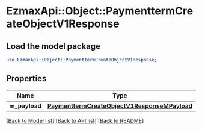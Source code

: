 # EzmaxApi::Object::PaymenttermCreateObjectV1Response

## Load the model package
```perl
use EzmaxApi::Object::PaymenttermCreateObjectV1Response;
```

## Properties
Name | Type | Description | Notes
------------ | ------------- | ------------- | -------------
**m_payload** | [**PaymenttermCreateObjectV1ResponseMPayload**](PaymenttermCreateObjectV1ResponseMPayload.md) |  | 

[[Back to Model list]](../README.md#documentation-for-models) [[Back to API list]](../README.md#documentation-for-api-endpoints) [[Back to README]](../README.md)


